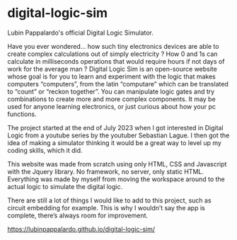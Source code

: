 # digital-logic-sim
Lubin Pappalardo's official Digital Logic Simulator.

Have you ever wondered… how such tiny electronics devices are able to create complex calculations out of simply electricity ? How 0 and 1s can calculate in milliseconds operations that would require hours if not days of work for the average man ?
Digital Logic Sim is an open-source website whose goal is for you to learn and experiment with the logic that makes computers “computers”, from the latin “computare” which can be translated to “count” or “reckon together”. You can manipulate logic gates and try combinations to create more and more complex components. It may be used for anyone learning electronics, or just curious about how your pc functions.

The project started at the end of July 2023 when I got interested in Digital Logic from a youtube series by the youtuber Sebastian Lague. I then got the idea of making a simulator thinking it would be a great way to level up my coding skills, which it did.

This website was made from scratch using only HTML, CSS and Javascript with the Jquery library. No framework, no server, only static HTML. 
Everything was made by myself from moving the workspace around to the actual logic to simulate the digital logic.

There are still a lot of things I would like to add to this project, such as circuit embedding for example. This is why I wouldn’t say the app is complete, there’s always room for improvement.


https://lubinpappalardo.github.io/digital-logic-sim/
